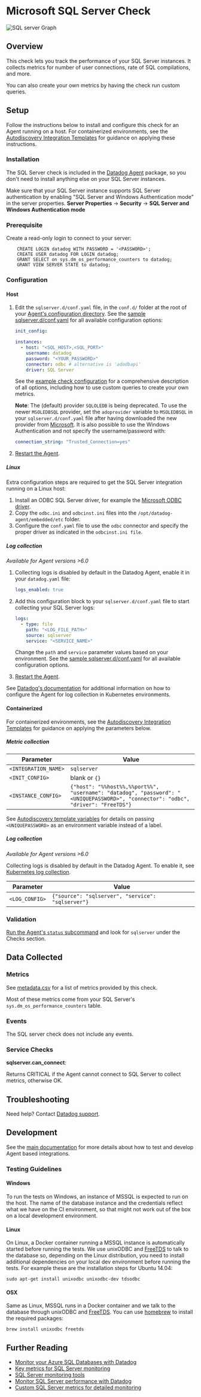 # Microsoft SQL Server Check

![SQL server Graph][1]

## Overview

This check lets you track the performance of your SQL Server instances. It collects metrics for number of user connections, rate of SQL compilations, and more.

You can also create your own metrics by having the check run custom queries.

## Setup

Follow the instructions below to install and configure this check for an Agent running on a host. For containerized environments, see the [Autodiscovery Integration Templates][2] for guidance on applying these instructions.

### Installation

The SQL Server check is included in the [Datadog Agent][3] package, so you don't need to install anything else on your SQL Server instances.

Make sure that your SQL Server instance supports SQL Server authentication by enabling "SQL Server and Windows Authentication mode" in the server properties.
**Server Properties** -> **Security** -> **SQL Server and Windows Authentication mode**

### Prerequisite

Create a read-only login to connect to your server:

   ```text
       CREATE LOGIN datadog WITH PASSWORD = '<PASSWORD>';
       CREATE USER datadog FOR LOGIN datadog;
       GRANT SELECT on sys.dm_os_performance_counters to datadog;
       GRANT VIEW SERVER STATE to datadog;
   ```

### Configuration

#### Host

1. Edit the `sqlserver.d/conf.yaml` file, in the `conf.d/` folder at the root of your [Agent's configuration directory][4].
   See the [sample sqlserver.d/conf.yaml][5] for all available configuration options:

   ```yaml
   init_config:

   instances:
     - host: "<SQL_HOST>,<SQL_PORT>"
       username: datadog
       password: "<YOUR_PASSWORD>"
       connector: odbc # alternative is 'adodbapi'
       driver: SQL Server
   ```

    See the [example check configuration][5] for a comprehensive description of all options, including how to use custom queries to create your own metrics.

    **Note**: The (default) provider `SQLOLEDB` is being deprecated. To use the newer `MSOLEDBSQL` provider, set the `adoprovider` variable to `MSOLEDBSQL` in your `sqlserver.d/conf.yaml` file after having downloaded the new provider from [Microsoft][6]. It is also possible to use the Windows Authentication and not specify the username/password with:

      ```yaml
      connection_string: "Trusted_Connection=yes"
      ```

2. [Restart the Agent][7].

##### Linux

Extra configuration steps are required to get the SQL Server integration running on a Linux host:

1. Install an ODBC SQL Server driver, for example the [Microsoft ODBC driver][10].
2. Copy the `odbc.ini` and `odbcinst.ini` files into the `/opt/datadog-agent/embedded/etc` folder.
3. Configure the `conf.yaml` file to use the `odbc` connector and specify the proper driver as indicated in the `odbcinst.ini file`.

##### Log collection

_Available for Agent versions >6.0_

1. Collecting logs is disabled by default in the Datadog Agent, enable it in your `datadog.yaml` file:

    ```yaml
    logs_enabled: true
    ```

2. Add this configuration block to your `sqlserver.d/conf.yaml` file to start collecting your SQL Server logs:

    ```yaml
    logs:
      - type: file
        path: "<LOG_FILE_PATH>"
        source: sqlserver
        service: "<SERVICE_NAME>"
    ```

    Change the `path` and `service` parameter values based on your environment. See the [sample sqlserver.d/conf.yaml][8] for all available configuration options.

3. [Restart the Agent][7].

See [Datadog's documentation][9] for additional information on how to configure the Agent for log collection in Kubernetes environments.


#### Containerized

For containerized environments, see the [Autodiscovery Integration Templates][22] for guidance on applying the parameters below.

##### Metric collection

| Parameter            | Value                                                                                                                            |
| -------------------- | -------------------------------------------------------------------------------------------------------------------------------- |
| `<INTEGRATION_NAME>` | `sqlserver`                                                                                                                      |
| `<INIT_CONFIG>`      | blank or `{}`                                                                                                                    |
| `<INSTANCE_CONFIG>`  | `{"host": "%%host%%,%%port%%", "username": "datadog", "password": "<UNIQUEPASSWORD>", "connector": "odbc", "driver": "FreeTDS"}` |

See [Autodiscovery template variables][23] for details on passing `<UNIQUEPASSWORD>` as an environment variable instead of a label.

##### Log collection

_Available for Agent versions >6.0_

Collecting logs is disabled by default in the Datadog Agent. To enable it, see [Kubernetes log collection][24].

| Parameter      | Value                                             |
| -------------- | ------------------------------------------------- |
| `<LOG_CONFIG>` | `{"source": "sqlserver", "service": "sqlserver"}` |

### Validation

[Run the Agent's `status` subcommand][11] and look for `sqlserver` under the Checks section.

## Data Collected

### Metrics

See [metadata.csv][12] for a list of metrics provided by this check.

Most of these metrics come from your SQL Server's `sys.dm_os_performance_counters` table.

### Events

The SQL server check does not include any events.

### Service Checks

**sqlserver.can_connect**:

Returns CRITICAL if the Agent cannot connect to SQL Server to collect metrics, otherwise OK.

## Troubleshooting

Need help? Contact [Datadog support][13].

## Development

See the [main documentation][14] for more details about how to test and develop Agent based integrations.

### Testing Guidelines

#### Windows

To run the tests on Windows, an instance of MSSQL is expected to run on the host. The name of the database instance and the credentials reflect what we have on the CI environment, so that might not work out of the box on a local development environment.

#### Linux

On Linux, a Docker container running a MSSQL instance is automatically started before running the tests. We use unixODBC and [FreeTDS][15] to talk to the database so, depending on the Linux distribution, you need to install additional dependencies on your local dev environment before running the tests. For example these are the installation steps for Ubuntu 14.04:

```shell
sudo apt-get install unixodbc unixodbc-dev tdsodbc
```

#### OSX

Same as Linux, MSSQL runs in a Docker container and we talk to the database through unixODBC and [FreeTDS][15]. You can use [homebrew][16] to install the required packages:

```shell
brew install unixodbc freetds
```

## Further Reading

- [Monitor your Azure SQL Databases with Datadog][17]
- [Key metrics for SQL Server monitoring][18]
- [SQL Server monitoring tools][19]
- [Monitor SQL Server performance with Datadog][20]
- [Custom SQL Server metrics for detailed monitoring][21]

[1]: https://raw.githubusercontent.com/DataDog/integrations-core/master/sqlserver/images/sqlserver_dashboard.png
[2]: https://docs.datadoghq.com/agent/kubernetes/integrations/
[3]: https://app.datadoghq.com/account/settings#agent
[4]: https://docs.datadoghq.com/agent/guide/agent-configuration-files/#agent-configuration-directory
[5]: https://github.com/DataDog/integrations-core/blob/master/sqlserver/datadog_checks/sqlserver/data/conf.yaml.example
[6]: https://docs.microsoft.com/en-us/sql/connect/oledb/oledb-driver-for-sql-server?view=sql-server-2017
[7]: https://docs.datadoghq.com/agent/guide/agent-commands/#start-stop-and-restart-the-agent

[8]: https://github.com/DataDog/integrations-core/blob/master/sqlserver/datadog_checks/sqlserver/data/conf.yaml.example
[9]: https://docs.datadoghq.com/agent/kubernetes/log/

[10]: https://docs.microsoft.com/en-us/sql/connect/odbc/linux-mac/installing-the-microsoft-odbc-driver-for-sql-server?view=sql-server-2017

[11]: https://docs.datadoghq.com/agent/guide/agent-commands/#agent-status-and-information
[12]: https://github.com/DataDog/integrations-core/blob/master/sqlserver/metadata.csv
[13]: https://docs.datadoghq.com/help/
[14]: https://docs.datadoghq.com/developers/integrations/
[15]: http://www.freetds.org
[16]: https://brew.sh
[17]: https://www.datadoghq.com/blog/monitor-azure-sql-databases-datadog
[18]: https://www.datadoghq.com/blog/sql-server-monitoring
[19]: https://www.datadoghq.com/blog/sql-server-monitoring-tools
[20]: https://www.datadoghq.com/blog/sql-server-performance
[21]: https://www.datadoghq.com/blog/sql-server-metrics
[22]: https://docs.datadoghq.com/agent/kubernetes/integrations/
[23]: https://docs.datadoghq.com/agent/faq/template_variables/
[24]: https://docs.datadoghq.com/agent/kubernetes/log/
